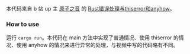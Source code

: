 本代码来自 b 站 up 主 [原子之音](https://space.bilibili.com/437860379) 的 [Rust错误处理与thiserror和anyhow](https://www.bilibili.com/video/BV195411P7Vb)。

### How to use

运行 `cargo run`。本代码在 main 方法中实现了普通情况、使用 thiserror 的情况、使用 anyhow 的情况来进行异常的处理，与视频中写的代码略有不同。
